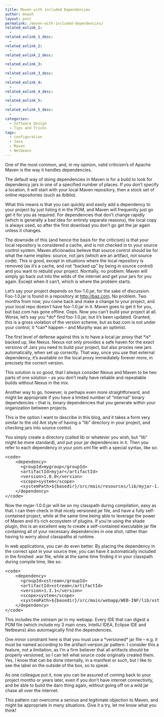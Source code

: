 ```yaml
---
title: Maven with included Dependencies
author: mnash
layout: post
permalink: /maven-with-included-dependencies/
related_exlink_1:
  - 
related_exlink_1_desc:
  - 
related_exlink_2:
  - 
related_exlink_2_desc:
  - 
related_exlink_3:
  - 
related_exlink_3_desc:
  - 
related_exlink_4:
  - 
related_exlink_4_desc:
  - 
related_exlink_5:
  - 
related_exlink_5_desc:
  - 
categories:
  - Software Design
  - Tips and Tricks
tags:
  - configuration
  - Java
  - Maven
  - Netbeans
---
```

One of the most common, and, in my opinion, valid criticism&#8217;s of Apache Maven is the way it handles dependencies.

The default way of doing dependencies in Maven is for a build to look for dependency jars in one of a specified number of places. If you don&#8217;t specify a location, it will start with your local Maven repository, then a stock set of online repositories (such as ibiblio).

What this means is that you can quickly and easily add a dependency to your project by just listing it in the POM, and Maven will frequently just go get it for you as required. For dependencies that don&#8217;t change rapidly (which is generally a bad idea for entirely separate reasons), the local copy is always used, so after the first download you don&#8217;t go get the jar again unless it changes.

The downside of this (and hence the basis for the criticism) is that your local repository is considered a cache, and is not checked in to your source control system. Maven aficionados believe that source control should be for what the name implies: source, not jars (which are an artifact, not source code). This is good, except in situations where the local repository is removed (as it&#8217;s a cache, and not &#8220;backed up&#8221; by being in source control) and you want to rebuild your project. Normally, no problem: Maven will simply go back out into the wilds of the internet and get your jars for you again. Except when it can&#8217;t, which is where the problem starts.

Let&#8217;s say your project depends on foo-1.0.jar, for the sake of discussion. Foo-1.0.jar is found in a repository at http://baz.com. No problem. Two months from now, you come back and make a change to your project, and your local repo doesn&#8217;t have foo-1.0.jar in it. Maven goes to get it for you, but baz.com has gone offline. Oops. Now you can&#8217;t build your project at all. Worse, let&#8217;s say you \*do\* find foo-1.0.jar, but it&#8217;s been updated. Granted, this is a gross violation of the version scheme, but as baz.com is not under your control, it \*can\* happen &#8211; and Murphy was an optimist.

The first level of defense against this is to have a local jar proxy that \*is\* backed up, like Nexus. Nexus not only provides a safe haven for the exact versions of Jars you need to build your project, but also proxies new jars automatically, when set up correctly. That way, once you use that external dependency, it&#8217;s available on the local proxy immediately forever more, in precisely the correct version.

This solution is so good, that I always consider Nexus and Maven to be two parts of one solution &#8211; as you don&#8217;t really have reliable and repeatable builds without Nexus in the mix.

Another way to go, however, is perhaps even more straightforward, and might be appropriate if you have a limited number of &#8220;internal&#8221; binary dependencies &#8211; that is, binary dependencies that you generate within your organization between projects. 

This is the option I want to describe in this blog, and it takes a form very similar to the old Ant style of having a &#8220;lib&#8221; directory in your project, and checking jars into source control.

You simply create a directory (called lib or whatever you wish, but &#8220;lib&#8221; might be more standard), and put your jar dependencies in it. Then you refer to each dependency in your pom.xml file with a special syntax, like so:

<div class="capsule" style="text-align: left">
  <pre>
&lt;code&gt;
    &lt;dependency&gt;
      &lt;groupId&gt;mygroup&lt;/groupId&gt;
      &lt;artifactId&gt;myjar&lt;/artifactId&gt;
      &lt;version&gt;1.0.0&lt;/version&gt;
      &lt;scope&gt;system&lt;/scope&gt;
      &lt;systemPath&gt;${basedir}/src/main/resources/lib/myjar-1.0.0.jar&lt;/systemPath&gt;
    &lt;/dependency&gt;
&lt;/code&gt;
</pre>
</div>

Now the myjar-1.0.0.jar will be on my classpath during compilation, easy as that. I can then check in that nicely versioned jar file, and have a fully self-contained project, while at the same time being able to leverage the power of Maven and it&#8217;s rich ecosystem of plugins. If you&#8217;re using the shade plugin, this is an excellent way to create a self-contained executable jar file containing all of your necessary dependencies in one shot, rather than having to worry about classpaths at runtime.

In web applications, you can do even better. By placing the dependency in the correct spot in your source tree, you can have it automatically included in the finished .war file, while at the same time finding it in your classpath during compile time, like so:

<div class="capsule" style="text-align: left">
  <pre>
&lt;code&gt;
    &lt;dependency&gt;
      &lt;groupId&gt;xstream&lt;/groupId&gt;
      &lt;artifactId&gt;xstream&lt;/artifactId&gt;
      &lt;version&gt;1.3.1&lt;/version&gt;
      &lt;scope&gt;system&lt;/scope&gt;
      &lt;systemPath&gt;${basedir}/src/main/webapp/WEB-INF/lib/xstream-1.3.1.jar&lt;/systemPath&gt;
    &lt;/dependency&gt;
&lt;/code&gt;
</pre>
</div>

This includes the xstream jar in my webapp. Every IDE that can digest a POM file (which include my 3 main ones, IntelliJ IDEA, Eclipse IDE and Netbeans) also automagically find the dependencies.

One minor constraint here is that you must use a \*versioned\* jar file &#8211; e.g. it must be named according to the artifact-version.jar pattern. I consider this a feature, not a limitation, as I&#8217;m a firm believer that all artifacts should be properly versioned, so I can tell what source code originally created them. Yes, I know that can be done internally, in a manifest or such, but I like to see the label on the outside of the box, so to speak.

As one colleague put it, now you can be assured of coming back to your project months or years later, even if you don&#8217;t have internet connectivity, and be able to build the darn thing again, without going off on a wild jar chase all over the internet.

This pattern can overcome a serious and legitimate objection to Maven, and might be appropriate in many situations. Give it a try, let me know what you think!